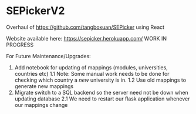 # SEPickerV2
Overhaul of https://github.com/tangboxuan/SEPicker using React

Website available here: https://sepicker.herokuapp.com/
WORK IN PROGRESS


For Future Maintenance/Upgrades:
1. Add notebook for updating of mappings (modules, universities, countries etc)
	1.1 Note: Some manual work needs to be done for checking which country a *new* university is in.
	1.2 Use old mappings to generate new mappings
2. Migrate switch to a SQL backend so the server need not be down when updating database
	2.1 We need to restart our flask application whenever our mappings change
